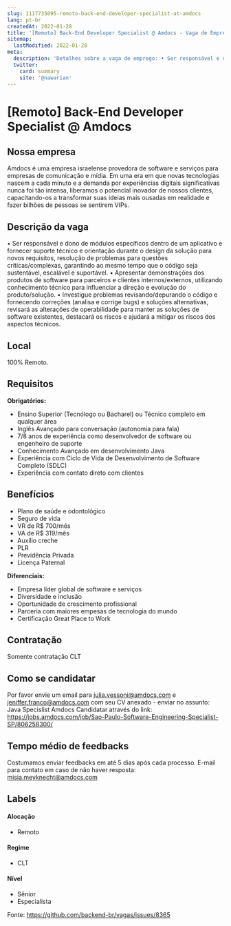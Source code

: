 ```yaml
---
slug: 1117735095-remoto-back-end-developer-specialist-at-amdocs
lang: pt-br
createdAt: 2022-01-28
title: '[Remoto] Back-End Developer Specialist @ Amdocs - Vaga de Emprego'
sitemap:
  lastModified: 2022-01-28
meta:
  description: 'Detalhes sobre a vaga de emprego: • Ser responsável e dono de módulos específicos dentro de um aplicativo e fornecer suporte técnico e orientação durante o design da solução para novos requisitos, resolução de problemas para questões críticas/complexas, garantindo ao mesmo tempo que o código seja sustentável, escalável e suportável. • Apresentar demonstrações dos produtos de software para parceiros e clientes internos/externos, utilizando conhecimento técnico para influenciar a direção e evolução do produto/solução. • Investigue problemas revisando/depurando o código e fornecendo correções (analisa e corrige bugs) e soluções alternativas, revisará as alterações de operabilidade para manter as soluções de software existentes, destacará os riscos e ajudará a mitigar os riscos dos aspectos técnicos.'
  twitter:
    card: summary
    site: '@nawarian'
---
```


# [Remoto] Back-End Developer Specialist @ Amdocs

## Nossa empresa

Amdocs é uma empresa israelense provedora de software e serviços para empresas de comunicação e mídia. Em uma era em que novas tecnologias nascem a cada minuto e a demanda por experiências digitais significativas nunca foi tão intensa, liberamos o potencial inovador de nossos clientes, capacitando-os a transformar suas ideias mais ousadas em realidade e fazer bilhões de pessoas se sentirem VIPs.

## Descrição da vaga

• Ser responsável e dono de módulos específicos dentro de um aplicativo e fornecer suporte técnico e orientação durante o design da solução para novos requisitos, resolução de problemas para questões críticas/complexas, garantindo ao mesmo tempo que o código seja sustentável, escalável e suportável.
• Apresentar demonstrações dos produtos de software para parceiros e clientes internos/externos, utilizando conhecimento técnico para influenciar a direção e evolução do produto/solução.
• Investigue problemas revisando/depurando o código e fornecendo correções (analisa e corrige bugs) e soluções alternativas, revisará as alterações de operabilidade para manter as soluções de software existentes, destacará os riscos e ajudará a mitigar os riscos dos aspectos técnicos.

## Local

100% Remoto.

## Requisitos

**Obrigatórios:**
- Ensino Superior (Tecnólogo ou Bacharel) ou Técnico completo em qualquer área
- Inglês Avançado para conversação (autonomia para fala)
- 7/8 anos de experiência como desenvolvedor de software ou engenheiro de suporte
- Conhecimento Avançado em desenvolvimento Java
- Experiência com Ciclo de Vida de Desenvolvimento de Software Completo (SDLC)
- Experiência com contato direto com clientes

## Benefícios

- Plano de saúde e odontológico
- Seguro de vida
- VR de R$ 700/mês
- VA de R$ 319/mês
- Auxílio creche
- PLR
- Previdência Privada
- Licença Paternal

**Diferenciais:**
- Empresa líder global de software e serviços
- Diversidade e inclusão
- Oportunidade de crescimento profissional
- Parceria com maiores empesas de tecnologia do mundo
- Certificação Great Place to Work

## Contratação

Somente contratação CLT

## Como se candidatar

Por favor envie um email para  julia.vessoni@amdocs.com e jeniffer.franco@amdocs.com com seu CV anexado - enviar no assunto: Java Specislist Amdocs 
Candidatar através do link: https://jobs.amdocs.com/job/Sao-Paulo-Software-Engineering-Specialist-SP/806258300/

## Tempo médio de feedbacks

Costumamos enviar feedbacks em até 5 dias após cada processo.
E-mail para contato em caso de não haver resposta: misia.meyknecht@amdocs.com

## Labels

#### Alocação
- Remoto

#### Regime
- CLT

#### Nível
- Sênior
- Especialista




Fonte: https://github.com/backend-br/vagas/issues/8365